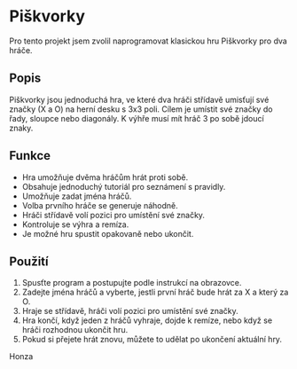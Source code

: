 # Piškvorky

Pro tento projekt jsem zvolil naprogramovat klasickou hru Piškvorky pro dva hráče.

## Popis

Piškvorky jsou jednoduchá hra, ve které dva hráči střídavě umisťují své značky (X a O) na herní desku s 3x3 poli. Cílem je umístit své značky do řady, sloupce nebo diagonály. K výhře musí mít hráč 3 po sobě jdoucí znaky.

## Funkce

- Hra umožňuje dvěma hráčům hrát proti sobě.
- Obsahuje jednoduchý tutoriál pro seznámení s pravidly.
- Umožňuje zadat jména hráčů.
- Volba prvního hráče se generuje náhodně.
- Hráči střídavě volí pozici pro umístění své značky.
- Kontroluje se výhra a remíza.
- Je možné hru spustit opakovaně nebo ukončit.

## Použití

1. Spusťte program a postupujte podle instrukcí na obrazovce.
2. Zadejte jména hráčů a vyberte, jestli první hráč bude hrát za X a který za O.
3. Hraje se střídavě, hráči volí pozici pro umístění své značky.
4. Hra končí, když jeden z hráčů vyhraje, dojde k remíze, nebo když se hráči rozhodnou ukončit hru.
5. Pokud si přejete hrát znovu, můžete to udělat po ukončení aktuální hry.

Honza
